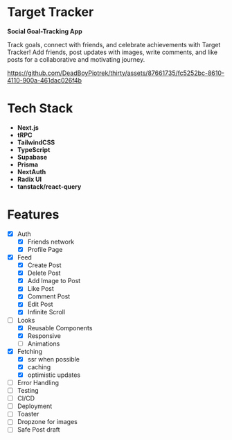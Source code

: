 # Target Tracker

**Social Goal-Tracking App**

Track goals, connect with friends, and celebrate achievements with Target Tracker! Add friends, post updates with images, write comments, and like posts for a collaborative and motivating journey.


https://github.com/DeadBoyPiotrek/thirty/assets/87661735/fc5252bc-8610-4110-900a-461dac026f4b



# Tech Stack

<b>

- Next.js
- tRPC
- TailwindCSS
- TypeScript
- Supabase
- Prisma
- NextAuth
- Radix UI
- tanstack/react-query
  </b>

# Features

- [x] Auth
  - [x] Friends network
  - [x] Profile Page
- [x] Feed
  - [x] Create Post
  - [x] Delete Post
  - [x] Add Image to Post
  - [x] Like Post
  - [x] Comment Post
  - [x] Edit Post
  - [x] Infinite Scroll
- [ ] Looks
  - [x] Reusable Components
  - [x] Responsive
  - [ ] Animations
- [x] Fetching
  - [x] ssr when possible
  - [x] caching
  - [x] optimistic updates
- [ ] Error Handling
- [ ] Testing
- [ ] CI/CD
- [ ] Deployment
- [ ] Toaster
- [ ] Dropzone for images
- [ ] Safe Post draft
